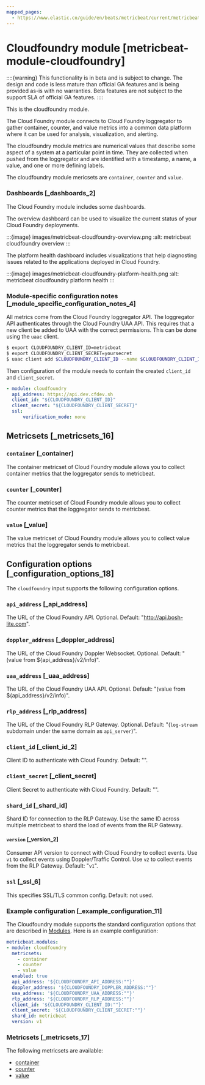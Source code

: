 ```yaml
---
mapped_pages:
  - https://www.elastic.co/guide/en/beats/metricbeat/current/metricbeat-module-cloudfoundry.html
---
```


# Cloudfoundry module [metricbeat-module-cloudfoundry]

::::{warning}
This functionality is in beta and is subject to change. The design and code is less mature than official GA features and is being provided as-is with no warranties. Beta features are not subject to the support SLA of official GA features.
::::


This is the cloudfoundry module.

The Cloud Foundry module connects to Cloud Foundry loggregator to gather container, counter, and value metrics into a common data platform where it can be used for analysis, visualization, and alerting.

The cloudfoundry module metrics are numerical values that describe some aspect of a system at a particular point in time. They are collected when pushed from the loggregator and are identified with a timestamp, a name, a value, and one or more defining labels.

The cloudfoundry module mericsets are `container`, `counter` and `value`.


### Dashboards [_dashboards_2]

The Cloud Foundry module includes some dashboards.

The overview dashboard can be used to visualize the current status of your Cloud Foundry deployments.

:::{image} images/metricbeat-cloudfoundry-overview.png
:alt: metricbeat cloudfoundry overview
:::

The platform health dashboard includes visualizations that help diagnosting issues related to the applications deployed in Cloud Foundry.

:::{image} images/metricbeat-cloudfoundry-platform-health.png
:alt: metricbeat cloudfoundry platform health
:::


### Module-specific configuration notes [_module_specific_configuration_notes_4]

All metrics come from the Cloud Foundry loggregator API. The loggregator API authenticates through the Cloud Foundry UAA API. This requires that a new client be added to UAA with the correct permissions. This can be done using the `uaac` client.

```bash
$ export CLOUDFOUNDRY_CLIENT_ID=metricbeat
$ export CLOUDFOUNDRY_CLIENT_SECRET=yoursecret
$ uaac client add $CLOUDFOUNDRY_CLIENT_ID --name $CLOUDFOUNDRY_CLIENT_ID --secret $CLOUDFOUNDRY_CLIENT_SECRET --authorized_grant_types client_credentials,refresh_token --authorities doppler.firehose,cloud_controller.admin_read_only
```

Then configuration of the module needs to contain the created `client_id` and `client_secret`.

```yaml
- module: cloudfoundry
  api_address: https://api.dev.cfdev.sh
  client_id: "${CLOUDFOUNDRY_CLIENT_ID}"
  client_secret: "${CLOUDFOUNDRY_CLIENT_SECRET}"
  ssl:
      verification_mode: none
```


## Metricsets [_metricsets_16]


### `container` [_container]

The container metricset of Cloud Foundry module allows you to collect container metrics that the loggregator sends to metricbeat.


### `counter` [_counter]

The counter metricset of Cloud Foundry module allows you to collect counter metrics that the loggregator sends to metricbeat.


### `value` [_value]

The value metricset of Cloud Foundry module allows you to collect value metrics that the loggregator sends to metricbeat.


## Configuration options [_configuration_options_18]

The `cloudfoundry` input supports the following configuration options.


### `api_address` [_api_address]

The URL of the Cloud Foundry API. Optional. Default: "http://api.bosh-lite.com".


### `doppler_address` [_doppler_address]

The URL of the Cloud Foundry Doppler Websocket. Optional. Default: "(value from ${api_address}/v2/info)".


### `uaa_address` [_uaa_address]

The URL of the Cloud Foundry UAA API. Optional. Default: "(value from ${api_address}/v2/info)".


### `rlp_address` [_rlp_address]

The URL of the Cloud Foundry RLP Gateway. Optional. Default: "(`log-stream` subdomain under the same domain as `api_server`)".


### `client_id` [_client_id_2]

Client ID to authenticate with Cloud Foundry. Default: "".


### `client_secret` [_client_secret]

Client Secret to authenticate with Cloud Foundry. Default: "".


### `shard_id` [_shard_id]

Shard ID for connection to the RLP Gateway. Use the same ID across multiple metricbeat to shard the load of events from the RLP Gateway.


#### `version` [_version_2]

Consumer API version to connect with Cloud Foundry to collect events. Use `v1` to collect events using Doppler/Traffic Control. Use `v2` to collect events from the RLP Gateway. Default: "`v1`".


### `ssl` [_ssl_6]

This specifies SSL/TLS common config. Default: not used.


### Example configuration [_example_configuration_11]

The Cloudfoundry module supports the standard configuration options that are described in [Modules](/reference/metricbeat/configuration-metricbeat.md). Here is an example configuration:

```yaml
metricbeat.modules:
- module: cloudfoundry
  metricsets:
    - container
    - counter
    - value
  enabled: true
  api_address: '${CLOUDFOUNDRY_API_ADDRESS:""}'
  doppler_address: '${CLOUDFOUNDRY_DOPPLER_ADDRESS:""}'
  uaa_address: '${CLOUDFOUNDRY_UAA_ADDRESS:""}'
  rlp_address: '${CLOUDFOUNDRY_RLP_ADDRESS:""}'
  client_id: '${CLOUDFOUNDRY_CLIENT_ID:""}'
  client_secret: '${CLOUDFOUNDRY_CLIENT_SECRET:""}'
  shard_id: metricbeat
  version: v1
```


### Metricsets [_metricsets_17]

The following metricsets are available:

* [container](/reference/metricbeat/metricbeat-metricset-cloudfoundry-container.md)
* [counter](/reference/metricbeat/metricbeat-metricset-cloudfoundry-counter.md)
* [value](/reference/metricbeat/metricbeat-metricset-cloudfoundry-value.md)




